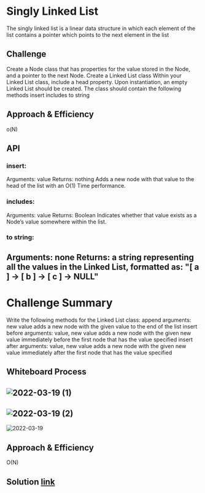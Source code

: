# Singly Linked List
The singly linked list is a linear data structure in which each element of the list contains a pointer which points to the next element in the list

## Challenge
Create a Node class that has properties for the value stored in the Node, and a pointer to the next Node.
Create a Linked List class
Within your Linked List class, include a head property.
Upon instantiation, an empty Linked List should be created.
The class should contain the following methods
insert
includes
to string
## Approach & Efficiency
o(N)

## API
### insert:
Arguments: value
Returns: nothing
Adds a new node with that value to the head of the list with an O(1) Time performance.
### includes:
Arguments: value
Returns: Boolean
Indicates whether that value exists as a Node’s value somewhere within the list.
### to string:
Arguments: none
Returns: a string representing all the values in the Linked List, formatted as:
"[ a ] -> [ b ] -> [ c ] -> NULL"
---
# Challenge Summary
Write the following methods for the Linked List class:
append
arguments: new value
adds a new node with the given value to the end of the list
insert before
arguments: value, new value
adds a new node with the given new value immediately before the first node that has the value specified
insert after
arguments: value, new value
adds a new node with the given new value immediately after the first node that has the value specified

## Whiteboard Process
![2022-03-19 (1)](https://user-images.githubusercontent.com/97823170/159100729-28d81339-dd61-4a37-9cce-91266b4a76b6.png)
---
![2022-03-19 (2)](https://user-images.githubusercontent.com/97823170/159100746-b0019082-427f-4de0-a9ee-90f181cb1883.png)
---
![2022-03-19](https://user-images.githubusercontent.com/97823170/159100750-62e30a78-fe41-44f6-b5c4-6a19e969511d.png)

## Approach & Efficiency
O(N)

## Solution [link](https://github.com/basharalmhairat/data-structures-and-algorithms/blob/main/Linking/app/src/main/java/Linking/LinkedList.java)
